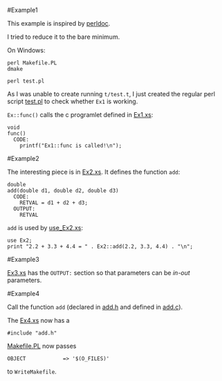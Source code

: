 #Example1

This example is inspired by [perldoc](http://perldoc.perl.org/perlxstut.html#EXAMPLE-1).

I tried to reduce it to the bare minimum.

On Windows:

    perl Makefile.PL
    dmake

    perl test.pl

As I was unable to create running `t/test.t`, I just created the regular perl script
[test.pl](https://raw.github.com/ReneNyffenegger/development_misc/master/perl/xs/Example1/test.pl) to check whether
`Ex1` is working.

`Ex::func()` calls the c programlet defined in [Ex1.xs](https://raw.github.com/ReneNyffenegger/development_misc/master/perl/xs/Example1/Ex1.xs):

    void
    func()
      CODE:
        printf("Ex1::func is called!\n");


#Example2

The interesting piece is in [Ex2.xs](https://raw.github.com/ReneNyffenegger/development_misc/master/perl/xs/Example2/Ex2.xs). It defines the function `add`: 

    double 
    add(double d1, double d2, double d3)
      CODE:
        RETVAL = d1 + d2 + d3;
      OUTPUT:
        RETVAL

`add` is used by [use_Ex2.xs](https://raw.github.com/ReneNyffenegger/development_misc/master/perl/xs/Example2/use_Ex2.xs):

    use Ex2;
    print "2.2 + 3.3 + 4.4 = " . Ex2::add(2.2, 3.3, 4.4) . "\n";

#Example3

[Ex3.xs](https://raw.github.com/ReneNyffenegger/development_misc/master/perl/xs/Example3/Ex3.xs) has the `OUTPUT:` section so that parameters can be *in-out* parameters.


#Example4

Call the function `add` (declared in [add.h](https://raw.github.com/ReneNyffenegger/development_misc/master/perl/xs/Example4/add.h) and defined in
[add.c](https://raw.github.com/ReneNyffenegger/development_misc/master/perl/xs/Example4/add.c)).

The [Ex4.xs](https://raw.github.com/ReneNyffenegger/development_misc/master/perl/xs/Example4/Ex4.xs) now has a

    #include "add.h"

[Makefile.PL](https://raw.github.com/ReneNyffenegger/development_misc/master/perl/xs/Example4/Makefile.PL) now passes

    OBJECT            => '$(O_FILES)'

to `WriteMakefile`.




